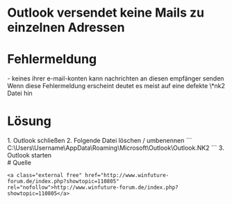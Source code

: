 # Outlook versendet keine Mails zu einzelnen Adressen

# <span class="mw-headline" id="bkmrk-fehlermeldung-1">Fehlermeldung</span>

<div class="vector-body" id="bkmrk-keines-ihrer-e-mail-"><div class="mw-body-content mw-content-ltr" dir="ltr" lang="de"><div class="mw-parser-output">- keines ihrer e-mail-konten kann nachrichten an diesen empfänger senden

</div></div></div>Wenn diese Fehlermeldung erscheint deutet es meist auf eine defekte \*nk2 Datei hin

# <span id="bkmrk-"></span><span class="mw-headline" id="bkmrk-l%C3%B6sung-1">Lösung</span>

<div class="vector-body" id="bkmrk-outlook-schlie%C3%9Fen-fo"><div class="mw-body-content mw-content-ltr" dir="ltr" lang="de"><div class="mw-parser-output">1. Outlook schließen
2. Folgende Datei löschen / umbenennen ```
    C:\Users\Username\AppData\Roaming\Microsoft\Outlook\Outlook.NK2
    ```
3. Outlook starten

</div></div></div># <span class="mw-headline" id="bkmrk-quelle-1">Quelle</span>

```
<a class="external free" href="http://www.winfuture-forum.de/index.php?showtopic=110805" rel="nofollow">http://www.winfuture-forum.de/index.php?showtopic=110805</a>
```